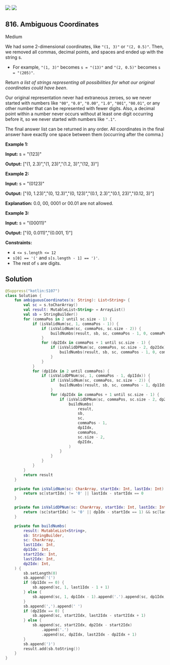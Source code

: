 [![](https://img.shields.io/github/stars/javadev/LeetCode-in-Kotlin?label=Stars&style=flat-square)](https://github.com/javadev/LeetCode-in-Kotlin)
[![](https://img.shields.io/github/forks/javadev/LeetCode-in-Kotlin?label=Fork%20me%20on%20GitHub%20&style=flat-square)](https://github.com/javadev/LeetCode-in-Kotlin/fork)

## 816\. Ambiguous Coordinates

Medium

We had some 2-dimensional coordinates, like `"(1, 3)"` or `"(2, 0.5)"`. Then, we removed all commas, decimal points, and spaces and ended up with the string s.

*   For example, `"(1, 3)"` becomes `s = "(13)"` and `"(2, 0.5)"` becomes `s = "(205)"`.

Return _a list of strings representing all possibilities for what our original coordinates could have been_.

Our original representation never had extraneous zeroes, so we never started with numbers like `"00"`, `"0.0"`, `"0.00"`, `"1.0"`, `"001"`, `"00.01"`, or any other number that can be represented with fewer digits. Also, a decimal point within a number never occurs without at least one digit occurring before it, so we never started with numbers like `".1"`.

The final answer list can be returned in any order. All coordinates in the final answer have exactly one space between them (occurring after the comma.)

**Example 1:**

**Input:** s = "(123)"

**Output:** ["(1, 2.3)","(1, 23)","(1.2, 3)","(12, 3)"]

**Example 2:**

**Input:** s = "(0123)"

**Output:** ["(0, 1.23)","(0, 12.3)","(0, 123)","(0.1, 2.3)","(0.1, 23)","(0.12, 3)"]

**Explanation:** 0.0, 00, 0001 or 00.01 are not allowed.

**Example 3:**

**Input:** s = "(00011)"

**Output:** ["(0, 0.011)","(0.001, 1)"]

**Constraints:**

*   `4 <= s.length <= 12`
*   `s[0] == '('` and `s[s.length - 1] == ')'`.
*   The rest of `s` are digits.

## Solution

```kotlin
@Suppress("kotlin:S107")
class Solution {
    fun ambiguousCoordinates(s: String): List<String> {
        val sc = s.toCharArray()
        val result: MutableList<String> = ArrayList()
        val sb = StringBuilder()
        for (commaPos in 2 until sc.size - 1) {
            if (isValidNum(sc, 1, commaPos - 1)) {
                if (isValidNum(sc, commaPos, sc.size - 2)) {
                    buildNumbs(result, sb, sc, commaPos - 1, 0, commaPos, sc.size - 2, 0)
                }
                for (dp2Idx in commaPos + 1 until sc.size - 1) {
                    if (isValidDPNum(sc, commaPos, sc.size - 2, dp2Idx)) {
                        buildNumbs(result, sb, sc, commaPos - 1, 0, commaPos, sc.size - 2, dp2Idx)
                    }
                }
            }
            for (dp1Idx in 2 until commaPos) {
                if (isValidDPNum(sc, 1, commaPos - 1, dp1Idx)) {
                    if (isValidNum(sc, commaPos, sc.size - 2)) {
                        buildNumbs(result, sb, sc, commaPos - 1, dp1Idx, commaPos, sc.size - 2, 0)
                    }
                    for (dp2Idx in commaPos + 1 until sc.size - 1) {
                        if (isValidDPNum(sc, commaPos, sc.size - 2, dp2Idx)) {
                            buildNumbs(
                                result,
                                sb,
                                sc,
                                commaPos - 1,
                                dp1Idx,
                                commaPos,
                                sc.size - 2,
                                dp2Idx,
                            )
                        }
                    }
                }
            }
        }
        return result
    }

    private fun isValidNum(sc: CharArray, startIdx: Int, lastIdx: Int): Boolean {
        return sc[startIdx] != '0' || lastIdx - startIdx == 0
    }

    private fun isValidDPNum(sc: CharArray, startIdx: Int, lastIdx: Int, dpIdx: Int): Boolean {
        return (sc[startIdx] != '0' || dpIdx - startIdx == 1) && sc[lastIdx] != '0'
    }

    private fun buildNumbs(
        result: MutableList<String>,
        sb: StringBuilder,
        sc: CharArray,
        last1Idx: Int,
        dp1Idx: Int,
        start2Idx: Int,
        last2Idx: Int,
        dp2Idx: Int,
    ) {
        sb.setLength(0)
        sb.append('(')
        if (dp1Idx == 0) {
            sb.append(sc, 1, last1Idx - 1 + 1)
        } else {
            sb.append(sc, 1, dp1Idx - 1).append('.').append(sc, dp1Idx, last1Idx - dp1Idx + 1)
        }
        sb.append(',').append(' ')
        if (dp2Idx == 0) {
            sb.append(sc, start2Idx, last2Idx - start2Idx + 1)
        } else {
            sb.append(sc, start2Idx, dp2Idx - start2Idx)
                .append('.')
                .append(sc, dp2Idx, last2Idx - dp2Idx + 1)
        }
        sb.append(')')
        result.add(sb.toString())
    }
}
```